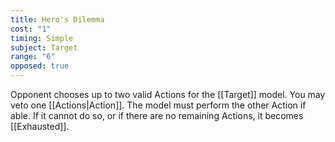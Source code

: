 ```yaml
---
title: Hero's Dilemma
cost: "1"
timing: Simple
subject: Target
range: "6"
opposed: true
---
```

Opponent chooses up to two valid Actions for the [[Target]] model. You may veto one [[Actions|Action]].
The model must perform the other Action if able. If it cannot do so, or if there are no remaining Actions, it becomes [[Exhausted]].